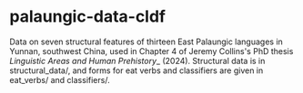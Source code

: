 # palaungic-data-cldf

Data on seven structural features of thirteen East Palaungic languages in Yunnan, southwest China, used in Chapter 4 of Jeremy Collins's PhD thesis _Linguistic Areas and Human Prehistory__ (2024).  Structural data is in structural_data/, and forms for eat verbs and classifiers are given in eat_verbs/ and classifiers/.  
